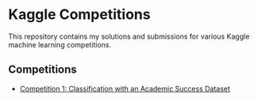 # Kaggle Competitions

This repository contains my solutions and submissions for various Kaggle machine learning competitions.

## Competitions

- [Competition 1: Classification with an Academic Success Dataset](https://www.kaggle.com/competitions/playground-series-s4e6)


